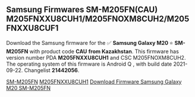 <h2>Samsung Firmwares SM-M205FN(CAU) M205FNXXU8CUH1/M205FNOXM8CUH2/M205FNXXU8CUF1</h2>
Download the Samsung firmware for the ✅ <strong>Samsung Galaxy M20 </strong> ⭐ <strong>SM-M205FN</strong> with product code <strong>CAU</strong> <strong> from Kazakhstan</strong>. This firmware has version number PDA <strong>M205FNXXU8CUH1</strong> and CSC M205FNOXM8CUH2. The operating system of this firmware is Android Q , with build date 2021-09-22. Changelist <strong>21442056</strong>.


[SM-M205FN](https://samfirm.shop/samsung/model/SM-M205FN)
[M205FNXXU8CUH1](https://samfirm.shop/samsung/pda/M205FNXXU8CUH1)
[Download Firmware Samsung Galaxy M20 SM-M205FN](https://samfirm.shop/samsung/firmware/459032)
